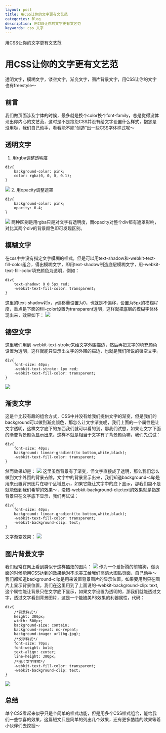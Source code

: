 ```yaml
---
layout: post
title: 用CSS让你的文字更有文艺范
categories: Blog
description: 用CSS让你的文字更有文艺范
keywords: css 文字
---
```


用CSS让你的文字更有文艺范

# 用CSS让你的文字更有文艺范
透明文字，模糊文字，镂空文字，渐变文字，图片背景文字，用CSS让你的文字也有freestyle～
## 前言
我们做页面涉及字体的时候，最多就是换个color换个font-family，总是觉得没体现出你内心的文艺范，这时是不是抱怨CSS并没有给文字设置什么样式，抱怨是没用哒，我们自己动手，看看能不能“创造”出一些CSS字体样式呢～
## 透明文字
1. 用rgba调整透明度
```
div{
    background-color: pink;
    color: rgba(0, 0, 0, 0.1);
}
```
![](http://vinceimage.oss-cn-beijing.aliyuncs.com/blog/06B76BD6-3B89-4D38-8FB9-D8C10EA2D031.png)
2. 用opacity调整遮罩
```
div{
    background-color: pink;
    opacity: 0.4;
}
```
![](http://vinceimage.oss-cn-beijing.aliyuncs.com/blog/4ADBA9CC-0D62-4DD7-8B18-6C6DAF5C7708.png)
两种区别是用rgba只是对文字有透明度，而opacity对整个div都有遮罩影响，对比其两个div的背景颜色即可发现区别。
## 模糊文字
在css中并没有指定文字模糊的样式，但是可以用text-shadow和-webkit-text-fill-color组合，得出模糊文字，即用text-shadow制造底层模糊文字，用-webkit-text-fill-color填充颜色为透明，例如：
```
div{
    text-shadow: 0 0 5px red;
    -webkit-text-fill-color: transparent;
}
```
这里的text-shadow将x，y偏移量设置为0，也就是不偏移，设置为5px的模糊程度，重点是下面的fill-color设置为transparent透明，这样就把底层的模糊字体体现出来，效果如下：
![](http://vinceimage.oss-cn-beijing.aliyuncs.com/B6BC0F0C-C50B-4EA1-B462-F634F6391365.png)
## 镂空文字
这里我们用到-webkit-text-stroke来给文字外围描边，然后再把文字的填充颜色设置为透明，这样就能只显示出文字的外围的描边，也就是我们所说的镂空文字。
```
div{
    font-size: 40px;
    -webkit-text-stroke: 1px red;
    -webkit-text-fill-color: transparent;
}
```
![](http://vinceimage.oss-cn-beijing.aliyuncs.com/blog/0764C528-A3A2-4025-999C-3A2F8C2E91E6.png)
## 渐变文字
这是个比较有趣的组合方式，CSS中并没有给我们提供文字的渐变，但是我们的background可以做到渐变颜色，那怎么让文字渐变呢，我们上面的一个属性是让文字透明，这样文字底下的东西我们就可以看的到，那我们试想，如果让文字下面的渐变背景颜色显示出来，这样不就是相当于文字有了背景颜色嘛，我们先试试：
```
div{
    font-size: 40px;
    background: linear-gradient(to bottom,white,black);
    -webkit-text-fill-color: transparent;
}
```
然而效果却是：
![](http://vinceimage.oss-cn-beijing.aliyuncs.com/blog/0A5C29AF-C9BA-4826-8084-3B98AFBF78BA.png)
这里虽然背景有了渐变，但文字直接成了透明，那么我们怎么做到文字外围的背景去除，文字中的背景显示出来，我们知道background-clip是用来设置背景图片在哪个区域显示，如果它能让文字中的底下显示，那我们岂不是就能做到我们希望的效果～，没错-webkit-background-clip:text的效果就是指定背景只在文字底下显示，我们再试试：
```
div{
    font-size: 40px;
    background: linear-gradient(to bottom,white,black);
    -webkit-text-fill-color: transparent;
    -webkit-background-clip: text;
}
```
文字渐变效果：
![](http://vinceimage.oss-cn-beijing.aliyuncs.com/blog/B5FE66FB-CF92-49EF-8ACD-B194E667D790.png)
## 图片背景文字
我们经常在网上看到类似于这样酷炫的图片：
![](http://vinceimage.oss-cn-beijing.aliyuncs.com/blog/2430F35B-80B8-4A42-AEDF-D554399E7AD7.png)
作为一个爱折腾的前端狗，做页面的时候能用CSS达到的效果绝对不求美工给我们高清大图贴页面，自己动手～
我们都知道background-clip是用来设置背景图片的显示位置，如果要用到只在图片上显示背景位置，我们在这里用到了上面说的-webkit-background-clip: text,这个属性能让背景只在文字底下显示，如果文字设置为透明的，那我们就能透过文字，透过文字看到背景图片，这是一个能媲美PS效果的利器属性，代码：
```
div{
	/*背景样式*/
	height: 300px;
	width: 500px;
	background-size: contain;
	background-repeat: no-repeat;
	background-image: url(bg.jpg);
	/*文字样式*/
	font-size: 70px;
	font-weight: bold;
	text-align: center;
	line-height: 300px;
	/*图片文字样式*/
	-webkit-text-fill-color: transparent;
	-webkit-background-clip: text;
}
```
![](http://vinceimage.oss-cn-beijing.aliyuncs.com/blog/62713D66-A2D6-4E52-BF6C-A61C8936CFD8.png)
## 总结
单个CSS看起来似乎只是个简单的样式功能，但是用多个CSS样式组合，能给我们一些惊喜的效果，这篇短文只是简单的列出几个效果，还有更多酷炫的效果等着小伙伴们去挖掘～